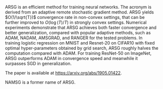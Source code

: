 ARSG is an efficient method for training neural networks. The acronym is derived from an adaptive remote stochastic gradient method. ARSG yields $O(1/\sqrt{T})$ convergence rate in non-convex settings, that can be further improved to $O(\log(T)/T)$ in strongly convex settings. Numerical experiments demonstrate that ARSG achieves both faster convergence and better generalization, compared with popular adaptive methods, such as ADAM, NADAM, AMSGRAD, and RANGER for the tested problems. In training logistic regression on MNIST and Resnet-20 on CIFAR10 with fixed optimal hyper-parameters obtained by grid search, ARSG roughly halves the computation compared with ADAM. For training ResNet-50 on ImageNet, ARSG outperforms ADAM in convergence speed and meanwhile it surpasses SGD in generalization.

The paper is available at https://arxiv.org/abs/1905.01422. 

NAMSG is a former name of ARSG.
